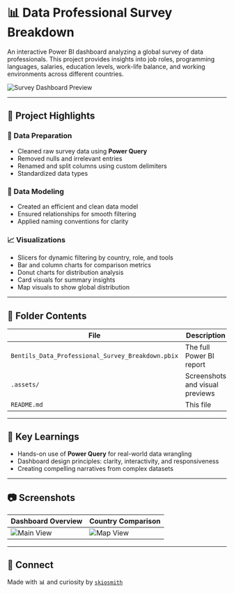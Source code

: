 # 📊 Data Professional Survey Breakdown

An interactive Power BI dashboard analyzing a global survey of data professionals. This project provides insights into job roles, programming languages, salaries, education levels, work-life balance, and working environments across different countries.

![Survey Dashboard Preview](.assets/survey_dashboard_preview.png)

---

## 🧠 Project Highlights

### 🔧 Data Preparation
- Cleaned raw survey data using **Power Query**
- Removed nulls and irrelevant entries
- Renamed and split columns using custom delimiters
- Standardized data types

### 🧩 Data Modeling
- Created an efficient and clean data model
- Ensured relationships for smooth filtering
- Applied naming conventions for clarity

### 📈 Visualizations
- Slicers for dynamic filtering by country, role, and tools
- Bar and column charts for comparison metrics
- Donut charts for distribution analysis
- Card visuals for summary insights
- Map visuals to show global distribution

---

## 📂 Folder Contents

| File | Description |
|------|-------------|
| `Bentils_Data_Professional_Survey_Breakdown.pbix` | The full Power BI report |
| `.assets/` | Screenshots and visual previews |
| `README.md` | This file |

---

## 🧭 Key Learnings

- Hands-on use of **Power Query** for real-world data wrangling
- Dashboard design principles: clarity, interactivity, and responsiveness
- Creating compelling narratives from complex datasets

---

## 📷 Screenshots

| Dashboard Overview | Country Comparison |
|--------------------|---------------------|
| ![Main View](.assets/survey_dashboard_main.png) | ![Map View](.assets/survey_map_view.png) |

---

## 🔗 Connect

Made with 📊 and curiosity by [`skiosmith`](https://github.com/skiosmith)

